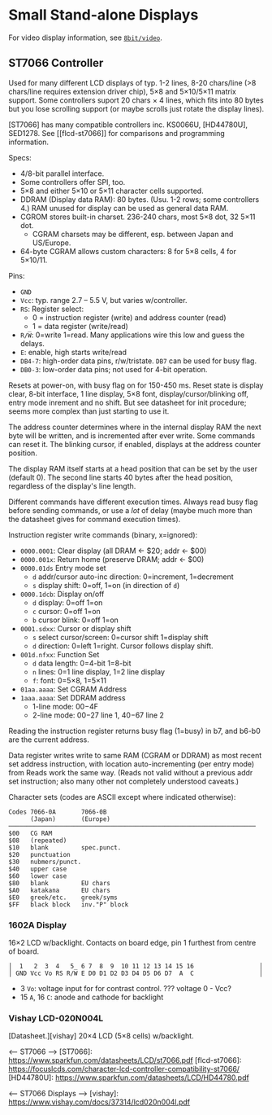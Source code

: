 Small Stand-alone Displays
==========================

For video display information, see [`8bit/video`](../8bit/video.md).


ST7066 Controller
-----------------

Used for many different LCD displays of typ. 1-2 lines, 8-20 chars/line (>8
chars/line requires extension driver chip), 5×8 and 5×10/5×11 matrix
support. Some controllers suport 20 chars × 4 lines, which fits into 80
bytes but you lose scrolling support (or maybe scrolls just rotate the
display lines).

[ST7066] has many compatible controllers inc. KS0066U, [HD44780U], SED1278.
See [[flcd-st7066]] for comparisons and programming information.

Specs:
- 4/8-bit parallel interface.
- Some controllers offer SPI, too.
- 5×8 and either 5×10 or 5×11 character cells supported.
- DDRAM (Display data RAM): 80 bytes. (Usu. 1-2 rows; some controllers 4.)
  RAM unused for display can be used as general data RAM.
- CGROM stores built-in charset. 236-240 chars, most 5×8 dot, 32 5×11 dot.
  - CGRAM charsets may be different, esp. between Japan and US/Europe.
- 64-byte CGRAM allows custom characters: 8 for 5×8 cells, 4 for 5×10/11.

Pins:
- `GND`
- `Vcc`: typ. range 2.7 – 5.5 V, but varies w/controller.
- `RS`: Register select:
  - 0 = instruction register (write) and address counter (read)
  - 1 = data register (write/read)
- `R/W̅`: 0=write 1=read. Many applications wire this low and guess the delays.
- `E`: enable, high starts write/read
- `DB4-7`: high-order data pins, r/w/tristate. `DB7` can be used for busy flag.
- `DB0-3`: low-order data pins; not used for 4-bit operation.

Resets at power-on, with busy flag on for 150-450 ms. Reset state is
display clear, 8-bit interface, 1 line display, 5×8 font,
display/cursor/blinking off, entry mode inrement and no shift. But see
datasheet for init procedure; seems more complex than just starting to use
it.

The address counter determines where in the internal display RAM the next
byte will be written, and is incremented after ever write. Some commands
can reset it. The blinking cursor, if enabled, displays at the address
counter position.

The display RAM itself starts at a head position that can be set by the
user (default 0). The second line starts 40 bytes after the head position,
regardless of the display's line length.

Different commands have different execution times. Always read busy
flag before sending commands, or use a _lot_ of delay (maybe much more
than the datasheet gives for command execution times).

Instruction register write commands (binary, x=ignored):
- `0000.0001`: Clear display (all DRAM ← $20; addr ← $00)
- `0000.001x`: Return home (preserve DRAM; addr ← $00)
- `0000.01ds` Entry mode set
  - `d` addr/cursor auto-inc direction: 0=increment, 1=decrement
  - `s` display shift: 0=off, 1=on (in direction of `d`)
- `0000.1dcb`: Display on/off
  - `d` display:      0=off 1=on
  - `c` cursor:       0=off 1=on
  - `b` cursor blink: 0=off 1=on
- `0001.sdxx`: Cursor or display shift
  - `s` select cursor/screen: 0=cursor shift 1=display shift
  - `d` direction: 0=left 1=right. Cursor follows display shift.
- `001d.nfxx`: Function Set
  - `d` data length: 0=4-bit 1=8-bit
  - `n` lines: 0=1 line display, 1=2 line display
  - `f`: font: 0=5×8, 1=5×11
- `01aa.aaaa`: Set CGRAM Address
- `1aaa.aaaa`: Set DDRAM address
  - 1-line mode: $00-$4F
  - 2-line mode: $00-$27 line 1, $40-$67 line 2

Reading the instruction register returns busy flag (1=busy) in b7, and
b6-b0 are the current address.

Data register writes write to same RAM (CGRAM or DDRAM) as most recent set
address instruction, with location auto-incrementing (per entry mode) from
Reads work the same way. (Reads not valid without a previous addr set
instruction; also many other not completely understood caveats.)

Character sets (codes are ASCII except where indicated otherwise):

    Codes 7066-0A       7066-0B
          (Japan)       (Europe)
    ────────────────────────────────────────────────────────────────────
    $00   CG RAM
    $08   (repeated)
    $10   blank         spec.punct.
    $20   punctuation
    $30   nubmers/punct.
    $40   upper case
    $60   lower case
    $80   blank         EU chars
    $A0   katakana      EU chars
    $E0   greek/etc.    greek/syms
    $FF   black block   inv."P" block

### 1602A Display

16×2 LCD w/backlight.
Contacts on board edge, pin 1 furthest from centre of board.

    │  1   2  3  4   5  6 7  8  9  10 11 12 13 14 15 16                  │
    │ GND Vcc Vo RS R/W̅ E D0 D1 D2 D3 D4 D5 D6 D7  A  C                  │

- 3 `Vo`: voltage input for for contrast control. ??? voltage 0 - Vcc?
- 15 `A`, 16 `C`: anode and cathode for backlight

### Vishay LCD-020N004L

[Datasheet.][vishay] 20×4 LCD (5×8 cells) w/backlight.



<!-------------------------------------------------------------------->
<-- ST7066 -->
[ST7066]: https://www.sparkfun.com/datasheets/LCD/st7066.pdf
[flcd-st7066]: https://focuslcds.com/character-lcd-controller-compatibility-st7066/
[HD44780U]: https://www.sparkfun.com/datasheets/LCD/HD44780.pdf

<-- ST7066 Displays -->
[vishay]: https://www.vishay.com/docs/37314/lcd020n004l.pdf
